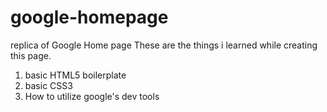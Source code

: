 # google-homepage
replica of Google Home page
These are the things i learned while creating this page.
  1. basic HTML5 boilerplate
  2. basic CSS3
  3. How to  utilize google's dev tools
